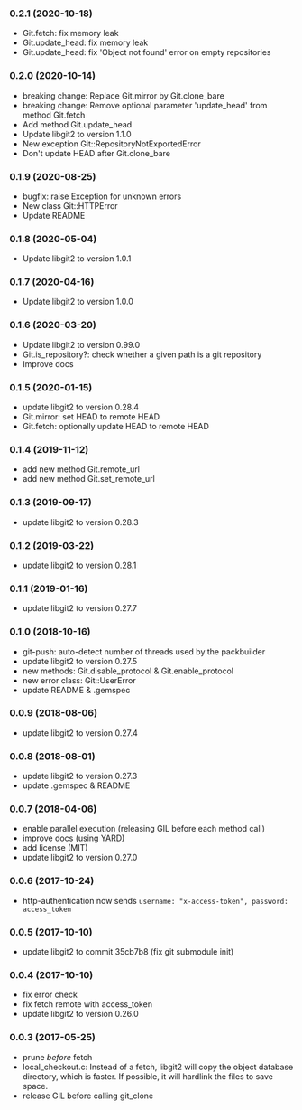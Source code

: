 ### 0.2.1 (2020-10-18)
- Git.fetch: fix memory leak
- Git.update_head: fix memory leak
- Git.update_head: fix 'Object not found' error on empty repositories

### 0.2.0 (2020-10-14)
- breaking change: Replace Git.mirror by Git.clone_bare
- breaking change: Remove optional parameter 'update_head' from method Git.fetch
- Add method Git.update_head
- Update libgit2 to version 1.1.0
- New exception Git::RepositoryNotExportedError
- Don't update HEAD after Git.clone_bare

### 0.1.9 (2020-08-25)
- bugfix: raise Exception for unknown errors
- New class Git::HTTPError
- Update README

### 0.1.8 (2020-05-04)
- Update libgit2 to version 1.0.1

### 0.1.7 (2020-04-16)
- Update libgit2 to version 1.0.0

### 0.1.6 (2020-03-20)
- Update libgit2 to version 0.99.0
- Git.is_repository?: check whether a given path is a git repository
- Improve docs

### 0.1.5 (2020-01-15)
- update libgit2 to version 0.28.4
- Git.mirror: set HEAD to remote HEAD
- Git.fetch: optionally update HEAD to remote HEAD

### 0.1.4 (2019-11-12)
- add new method Git.remote_url
- add new method Git.set_remote_url

### 0.1.3 (2019-09-17)
- update libgit2 to version 0.28.3

### 0.1.2 (2019-03-22)
- update libgit2 to version 0.28.1

### 0.1.1 (2019-01-16)
- update libgit2 to version 0.27.7

### 0.1.0 (2018-10-16)
- git-push: auto-detect number of threads used by the packbuilder
- update libgit2 to version 0.27.5
- new methods: Git.disable_protocol & Git.enable_protocol
- new error class: Git::UserError
- update README & .gemspec

### 0.0.9 (2018-08-06)

- update libgit2 to version 0.27.4

### 0.0.8 (2018-08-01)

- update libgit2 to version 0.27.3
- update .gemspec & README

### 0.0.7 (2018-04-06)

- enable parallel execution (releasing GIL before each method call)
- improve docs (using YARD)
- add license (MIT)
- update libgit2 to version 0.27.0

### 0.0.6 (2017-10-24)

- http-authentication now sends
  `username: "x-access-token", password: access_token`

### 0.0.5 (2017-10-10)

- update libgit2 to commit 35cb7b8 (fix git submodule init)

### 0.0.4 (2017-10-10)

- fix error check
- fix fetch remote with access_token
- update libgit2 to version 0.26.0

### 0.0.3 (2017-05-25)

- prune _before_ fetch
- local_checkout.c:
  Instead of a fetch, libgit2 will copy the object
  database directory, which is faster. If possible,
  it will hardlink the files to save space.
- release GIL before calling git_clone
